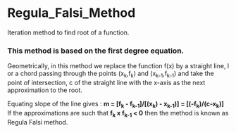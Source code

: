 # Regula_Falsi_Method
Iteration method to find root of a function.

### This method is  based on the first degree equation.

Geometrically, in this method we replace the function f(x) by a straight line, l
or a chord passing through the points (x<sub>k</sub>,f<sub>k</sub>) and 
(x<sub>k-1</sub>,f<sub>k-1</sub>) and take the point of intersection, c of the 
straight line with the x-axis as the next approximation to the root.

Equating slope of the line gives :
<strong>m = [f<sub>k</sub> - f<sub>k-1</sub>]/[(x<sub>k</sub>) - x<sub>k-1</sub>)] = [(-f<sub>k</sub>)/(c-x<sub>k</sub>)]</strong>
If the approximations are such that <strong>f<sub>k</sub> ⅹ f<sub>k-1</sub> < 0</strong> then the method is known as Regula Falsi method.
